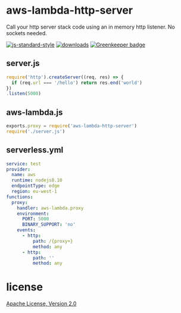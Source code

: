 # aws-lambda-http-server

Call your http server stack code using an in memory http listener. No sockets needed.

[![js-standard-style](https://img.shields.io/badge/code_style-standard-brightgreen.svg)](https://github.com/feross/standard)
[![downloads](https://img.shields.io/npm/dm/aws-lambda-http-server.svg)](https://npmjs.org/package/aws-lambda-http-server)
[![Greenkeeper badge](https://badges.greenkeeper.io/JamesKyburz/aws-lambda-http-server.svg)](https://greenkeeper.io/)

## server.js

```javascript
require('http').createServer((req, res) => {
  if (req.url === '/hello') return res.end('world')
})
.listen(5000)
```

## aws-lambda.js

```javascript
exports.proxy = require('aws-lambda-http-server')
require('./server.js')
```

## serverless.yml

```yaml
service: test
provider:
  name: aws
  runtime: nodejs8.10
  endpointType: edge
  region: eu-west-1
functions:
  proxy:
    handler: aws-lambda.proxy
    environment:
      PORT: 5000
      BINARY_SUPPORT: 'no'
    events:
      - http:
          path: /{proxy+}
          method: any
      - http:
          path: ''
          method: any
```

# license

[Apache License, Version 2.0](LICENSE)
